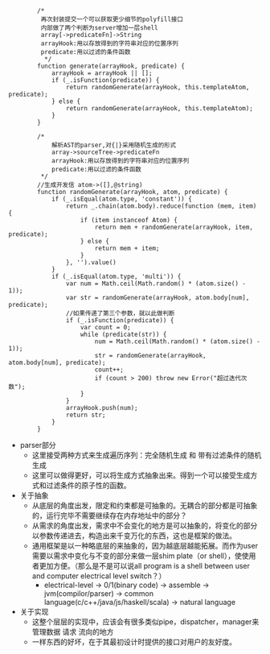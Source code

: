 ```
        /*
         再次封装提交一个可以获取更少细节的polyfill接口
         内部做了两个判断为server增加一层shell
         array[->predicateFn]->String
         arrayHook:用以存放得到的字符串对应的位置序列
         predicate:用以过滤的条件函数
          */
        function generate(arrayHook, predicate) {
            arrayHook = arrayHook || [];
            if (_.isFunction(predicate)) {
                return randomGenerate(arrayHook, this.templateAtom, predicate);
            } else {
                return randomGenerate(arrayHook, this.templateAtom);
            }
        }

        /*
            解析AST的parser,对{|}采用随机生成的形式
            array->sourceTree->predicateFn
            arrayHook:用以存放得到的字符串对应的位置序列
            predicate:用以过滤的条件函数
         */
        //生成开发信 atom->([],@string)
        function randomGenerate(arrayHook, atom, predicate) {
            if (_.isEqual(atom.type, 'constant')) {
                return _.chain(atom.body).reduce(function (mem, item) {
                    if (item instanceof Atom) {
                        return mem + randomGenerate(arrayHook, item, predicate);
                    } else {
                        return mem + item;
                    }
                }, '').value()
            }
            if (_.isEqual(atom.type, 'multi')) {
                var num = Math.ceil(Math.random() * (atom.size() - 1));
                var str = randomGenerate(arrayHook, atom.body[num], predicate);
                //如果传递了第三个参数，就以此做判断
                if (_.isFunction(predicate)) {
                    var count = 0;
                    while (predicate(str)) {
                        num = Math.ceil(Math.random() * (atom.size() - 1));
                        str = randomGenerate(arrayHook, atom.body[num], predicate);
                        count++;
                        if (count > 200) throw new Error("超过迭代次数");
                    }
                }
                arrayHook.push(num);
                return str;
            }
        }
```

* parser部分
    * 这里接受两种方式来生成遍历序列：完全随机生成 和 带有过滤条件的随机生成
    * 这里可以做得更好，可以将生成方式抽象出来。得到一个可以接受生成方式和过滤条件的原子性的函数。
* 关于抽象
    * 从底层的角度出发，限定和约束都是可抽象的。无耦合的部分都是可抽象的，运行完毕不需要继续存在内存地址中的部分？
    * 从需求的角度出发，需求中不会变化的地方是可以抽象的，将变化的部分以参数传递进去，构造出来千变万化的东西，这也是框架的做法。
    * 通用框架是以一种略底层的来抽象的，因为越底层越能拓展。而作为user需要以需求中变化与不变的部分来做一层shim plate（or shell），使使用者更加方便。（那么是不是可以说all program is a shell between user and computer electrical level switch？）
        * electrical-level -> 0/1(binary code) -> assemble -> jvm(compilor/parser) -> common language(c/c++/java/js/haskell/scala) -> natural language
* 关于实现
    * 这整个层层的实现中，应该会有很多类似pipe，dispatcher，manager来管理数据 请求 流向的地方
    * 一样东西的好坏，在于其最初设计时提供的接口对用户的友好度。
